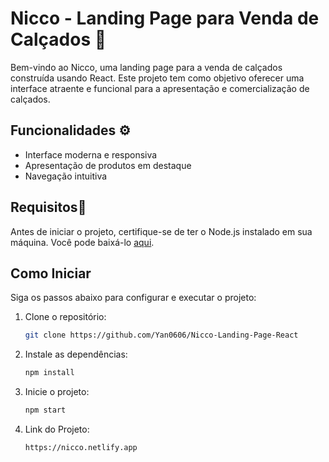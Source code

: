# Nicco - Landing Page para Venda de Calçados 👟

Bem-vindo ao Nicco, uma landing page para a venda de calçados construída usando React. Este projeto tem como objetivo oferecer uma interface atraente e funcional para a apresentação e comercialização de calçados.

## Funcionalidades ⚙️

- Interface moderna e responsiva
- Apresentação de produtos em destaque
- Navegação intuitiva

## Requisitos📓

Antes de iniciar o projeto, certifique-se de ter o Node.js instalado em sua máquina. Você pode baixá-lo [aqui](https://nodejs.org/).
<br>

## Como Iniciar

Siga os passos abaixo para configurar e executar o projeto:

1. Clone o repositório:
   ```bash
   git clone https://github.com/Yan0606/Nicco-Landing-Page-React
   
2. Instale as dependências:
   ```bash
   npm install
   
3. Inicie o projeto:
   ```bash
   npm start


4. Link do Projeto:
   ```bash
   https://nicco.netlify.app
